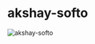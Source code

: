 # akshay-softo
<p><img align="center" src="https://github-readme-streak-stats.herokuapp.com/?user=akshay-softo" alt="akshay-softo" /></p>

